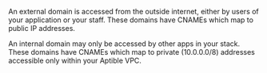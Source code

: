 An external domain is accessed from the outside internet, either by users of your application or your staff.  These domains have CNAMEs which map to public IP addresses.

An internal domain may only be accessed by other apps in your stack. These domains have CNAMEs which map to private (10.0.0.0/8) addresses accessible only within your Aptible VPC.

